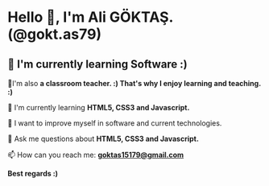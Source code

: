 <h1> <b>Hello 👋, I'm Ali GÖKTAŞ.(@gokt.as79)</b></h1>

<h2> <b>🔭 I'm currently learning Software :) </b> </h2>

🔭I'm also <b> a classroom  teacher. :) That's why I enjoy learning and teaching.  :) </b>

🌱 I'm currently learning <b> HTML5, CSS3 and Javascript.</b>

🔮 I want to improve myself in software and current technologies.

💬 Ask me questions about <b> HTML5, CSS3 and Javascript. </b>

📫 How can you reach me: <b> goktas15179@gmail.com </b>

<b> Best regards :) </b>
